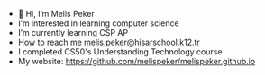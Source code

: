 - 👋 Hi, I’m Melis Peker
- I’m interested in learning computer science
- I’m currently learning CSP AP
- How to reach me melis.peker@hisarschool.k12.tr
- I completed CS50's Understanding Technology course
- My website: https://github.com/melispeker/melispeker.github.io
  


<!---
melispeker/melispeker is a ✨ special ✨ repository because its `README.md` (this file) appears on your GitHub profile.
You can click the Preview link to take a look at your changes.
--->
